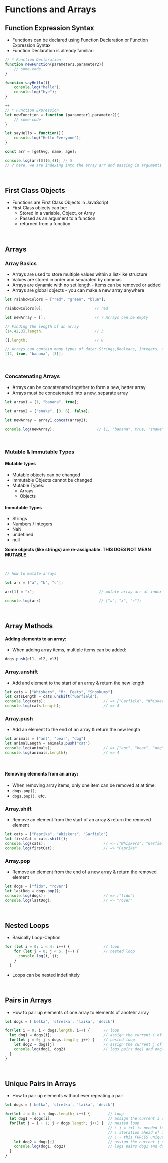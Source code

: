 # Functions and Arrays
## Function Expression Syntax
- Functions can be declared using Function Declaration or Function Expression Syntax
- Function Declaration is already familiar:
```js
// * Function Declaration
function newFunction(parameter1,parameter2){
    // some-code
}
```


```js
function sayHello(){
    console.log("hello");
    console.log("bye");
}

++
// * Function Expression
let newFunction = function (parameter1,parameter2){
    // some-code
}
```

```js
let sayHello = function(){
    console.log("Hello Everyone");
}
```

```js
const arr = [getAvg, name, age];

console.log(arr[0](6,4)); // 5
// ? here, we are indexing into the array arr and passing in arguments for function getAvg
```

<br>

## First Class Objects
- Functions are First Class Objects in JavaScript
- First Class objects can be:
    - Stored in a variable, Object, or Array
    - Passed as an argument to a function
    - returned from a function

<br>

## Arrays
### Array Basics
- Arrays are used to store multiple values within a list-like structure
- Values are stored in order and separated by commas
- Arrays are dynamic with no set length - items can be removed or added
- Arrays are global objects - you can make a new array anywhere
```js
let rainbowColors = ["red", "green", "blue"];

rainbowColors[0];                       // red

let newArray = [];                      // ? Arrays can be empty

// Finding the length of an array
[14,42,3].length;                       // 3

[].length;                              // 0

// Arrays can contain many types of data: Strings,Booleans, Integers, other Arrays...
[12, true, "banana", [3]];
```
<br>

### Concatenating Arrays
- Arrays can be concatenated together to form a new, better array
- Arrays must be concatenated into a new, separate array
```js
let array1 = [1, "banana", true];

let array2 = ["snake", [3, 6], false];

let newArray = array1.concat(array2);

console.log(newArray);                   // [1, "banana", true, "snake", [3, 6], false]
```
<br>

### Mutable & Immutable Types
#### Mutable types
- Mutable objects can be changed
- Immutable Objects cannot be changed
- Mutable Types:
    - Arrays
    - Objects

#### Immutable Types
  - Strings
  - Numbers / Integers
  - NaN
  - undefined
  - null

**Some objects (like strings) are re-assignable. THIS DOES NOT MEAN MUTABLE**

<br>

```js
// how to mutate arrays

let arr = ["a", "b", "c"];

arr[1] = "x";                             // mutate array arr at index 1

console.log(arr)                          // ["a", "x", "c"];
```

<br>

## Array Methods
#### Adding elements to an array:
  - When adding array items, multiple items can be added:
```js
dogs.push(el1, el2, el3)
```

### Array.unshift
- Add and element to the start of an array & return the new length
```js
let cats = ["Whiskers", "Mr. Feets", "Snookums"]
let catsLength = cats.unshift("Garfield");
console.log(cats);                          // => ["Garfield", "Whiskers", "Mr. Feets", "Snookums"]
console.log(cats.Length);                   // => 4
```


### Array.push
-  Add an element to the end of an array & return the new length
```js
let animals = ["ant", "bear", "dog"]
let animalLength = animals.push("cat")
console.log(animals);                       // => ["ant", "bear", "dog", "cat"]
console.log(animals.Length);                // => 4
```
<br>

#### Removing elements from an array:
- When removing array items, only one item can be removed at at time:
- ```dogs.pop();```
- ```dogs.pop();``` etc.

### Array.shift
-  Remove an element from the start of an array & return the removed element
```js
let cats = ["Paprika", "Whiskers", "Garfield"]
let firstCat = cats.shift();
console.log(cats);                          // => ["Whiskers", "Garfield"]
console.log(firstCat);                      // => "Paprika"
```


### Array.pop
-   Remove an element from the end of a new array & return the removed element
```js
let dogs = ["fido", "rover"]
let lastDog = dogs.pop();
console.log(dogs);                          // => ["fido"]
console.log(lastDog);                       // => "rover"
```

<br>

## Nested Loops
- Basically Loop-Ception
```js
for (let i = 0; i < 4; i++) {               // loop
    for (let j = 0; j < 5; j++) {           // nested loop
      console.log(i, j);
    }
  }
```
- Loops can be nested indefinitely

<br>

## Pairs in Arrays
- How to pair up elements of one array to elements of anotehr array
```js
let dogs = ['belka', 'strelka', 'laika', 'dezik']

for(let i = 0; i < dogs.length; i++) {      // loop
  let dog1 = dogs[i];                       // assign the current i of array dogs to dog1
  for(let j = 0; j < dogs.length; j++) {    // nested loop
    let dog2 = dogs[j]                      // assign the current j of array dogs to dog2
    console.log(dog1, dog2)                 // logs pairs dog1 and dog2
  }
}
```
<br>

## Unique Pairs in Arrays
- How to pair up elements without ever repeating a pair

```js
let dogs = ['belka', 'strelka', 'laika', 'dezik']

for(let i = 0; i < dogs.length; i++) {        // loop
  let dog1 = dogs[i];                         // assign the current i of array dogs to dog1
  for(let j = i + 1; j < dogs.length; j++) {  // nested loop
                                              // ! j = i+1 is needed to keep J one
                                              // ! iteration ahead of i
                                              // ! - this FORCES unique pairs
    let dog2 = dogs[j]                        // assign the current j of array dogs to dog2
    console.log(dog1, dog2)                   // logs pairs dog1 and dog2
  }
}
```
